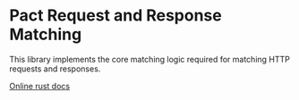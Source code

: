 # Pact Request and Response Matching

This library implements the core matching logic required for matching HTTP requests and responses.

[Online rust docs](http://www.pact.io/reference/rust/libpact_matching-docs-latest/pact_matching/)
